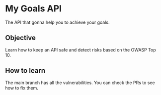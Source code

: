 # My Goals API

The API that gonna help you to achieve your goals.

## Objective

Learn how to keep an API safe and detect risks based on the OWASP Top 10.

## How to learn

The main branch has all the vulnerabilities. You can check the PRs to see how to fix them.
